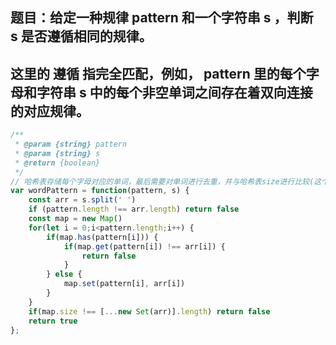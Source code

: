 ## 题目：给定一种规律 pattern 和一个字符串 s ，判断 s 是否遵循相同的规律。

## 这里的 遵循 指完全匹配，例如， pattern 里的每个字母和字符串 s 中的每个非空单词之间存在着双向连接的对应规律。

```js
/**
 * @param {string} pattern
 * @param {string} s
 * @return {boolean}
 */
// 哈希表存储每个字母对应的单词，最后需要对单词进行去重，并与哈希表size进行比较(这个比较难考虑到，面向测试编程了属于是)
var wordPattern = function(pattern, s) {
    const arr = s.split(' ')
    if (pattern.length !== arr.length) return false
    const map = new Map()
    for(let i = 0;i<pattern.length;i++) {
        if(map.has(pattern[i])) {
            if(map.get(pattern[i]) !== arr[i]) {
                return false
            }
        } else {
            map.set(pattern[i], arr[i])
        }
    }
    if(map.size !== [...new Set(arr)].length) return false
    return true
};
```